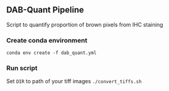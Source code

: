 ## DAB-Quant Pipeline
Script to quantify proportion of brown pixels from IHC staining

### Create conda environment
` conda env create -f dab_quant.yml `

### Run script

Set `DIR` to path of your tiff images
`./convert_tiffs.sh `
